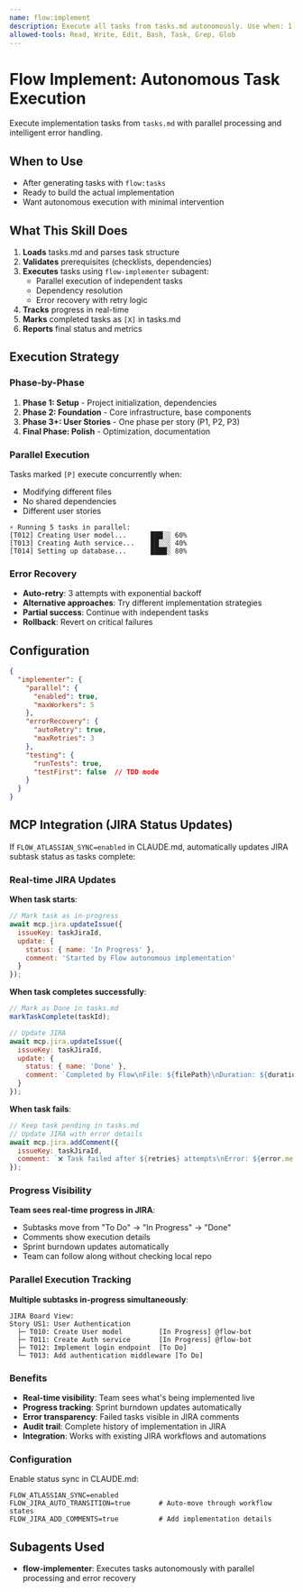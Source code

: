 ```yaml
---
name: flow:implement
description: Execute all tasks from tasks.md autonomously. Use when: 1) Tasks are ready and want automated implementation, 2) User says "implement/build/code this", 3) Resuming after interruption with --resume, 4) Building specific priority only (--filter=P1). Executes with parallel processing and marks tasks complete.
allowed-tools: Read, Write, Edit, Bash, Task, Grep, Glob
---
```


# Flow Implement: Autonomous Task Execution

Execute implementation tasks from `tasks.md` with parallel processing and intelligent error handling.

## When to Use

- After generating tasks with `flow:tasks`
- Ready to build the actual implementation
- Want autonomous execution with minimal intervention

## What This Skill Does

1. **Loads** tasks.md and parses task structure
2. **Validates** prerequisites (checklists, dependencies)
3. **Executes** tasks using `flow-implementer` subagent:
   - Parallel execution of independent tasks
   - Dependency resolution
   - Error recovery with retry logic
4. **Tracks** progress in real-time
5. **Marks** completed tasks as `[X]` in tasks.md
6. **Reports** final status and metrics

## Execution Strategy

### Phase-by-Phase
1. **Phase 1: Setup** - Project initialization, dependencies
2. **Phase 2: Foundation** - Core infrastructure, base components
3. **Phase 3+: User Stories** - One phase per story (P1, P2, P3)
4. **Final Phase: Polish** - Optimization, documentation

### Parallel Execution
Tasks marked `[P]` execute concurrently when:
- Modifying different files
- No shared dependencies
- Different user stories

```
⚡ Running 5 tasks in parallel:
[T012] Creating User model...      ███░░ 60%
[T013] Creating Auth service...    ██░░░ 40%
[T014] Setting up database...      ████░ 80%
```

### Error Recovery
- **Auto-retry**: 3 attempts with exponential backoff
- **Alternative approaches**: Try different implementation strategies
- **Partial success**: Continue with independent tasks
- **Rollback**: Revert on critical failures

## Configuration

```json
{
  "implementer": {
    "parallel": {
      "enabled": true,
      "maxWorkers": 5
    },
    "errorRecovery": {
      "autoRetry": true,
      "maxRetries": 3
    },
    "testing": {
      "runTests": true,
      "testFirst": false  // TDD mode
    }
  }
}
```

## MCP Integration (JIRA Status Updates)

If `FLOW_ATLASSIAN_SYNC=enabled` in CLAUDE.md, automatically updates JIRA subtask status as tasks complete:

### Real-time JIRA Updates

**When task starts**:
```javascript
// Mark task as in-progress
await mcp.jira.updateIssue({
  issueKey: taskJiraId,
  update: {
    status: { name: 'In Progress' },
    comment: 'Started by Flow autonomous implementation'
  }
});
```

**When task completes successfully**:
```javascript
// Mark as Done in tasks.md
markTaskComplete(taskId);

// Update JIRA
await mcp.jira.updateIssue({
  issueKey: taskJiraId,
  update: {
    status: { name: 'Done' },
    comment: `Completed by Flow\nFile: ${filePath}\nDuration: ${duration}ms`
  }
});
```

**When task fails**:
```javascript
// Keep task pending in tasks.md
// Update JIRA with error details
await mcp.jira.addComment({
  issueKey: taskJiraId,
  comment: `❌ Task failed after ${retries} attempts\nError: ${error.message}\nRetrying...`
});
```

### Progress Visibility

**Team sees real-time progress in JIRA**:
- Subtasks move from "To Do" → "In Progress" → "Done"
- Comments show execution details
- Sprint burndown updates automatically
- Team can follow along without checking local repo

### Parallel Execution Tracking

**Multiple subtasks in-progress simultaneously**:
```
JIRA Board View:
Story US1: User Authentication
  ├─ T010: Create User model         [In Progress] @flow-bot
  ├─ T011: Create Auth service       [In Progress] @flow-bot
  ├─ T012: Implement login endpoint  [To Do]
  └─ T013: Add authentication middleware [To Do]
```

### Benefits

- **Real-time visibility**: Team sees what's being implemented live
- **Progress tracking**: Sprint burndown updates automatically
- **Error transparency**: Failed tasks visible in JIRA comments
- **Audit trail**: Complete history of implementation in JIRA
- **Integration**: Works with existing JIRA workflows and automations

### Configuration

Enable status sync in CLAUDE.md:
```
FLOW_ATLASSIAN_SYNC=enabled
FLOW_JIRA_AUTO_TRANSITION=true       # Auto-move through workflow states
FLOW_JIRA_ADD_COMMENTS=true          # Add implementation details
```

## Subagents Used

- **flow-implementer**: Executes tasks autonomously with parallel processing and error recovery